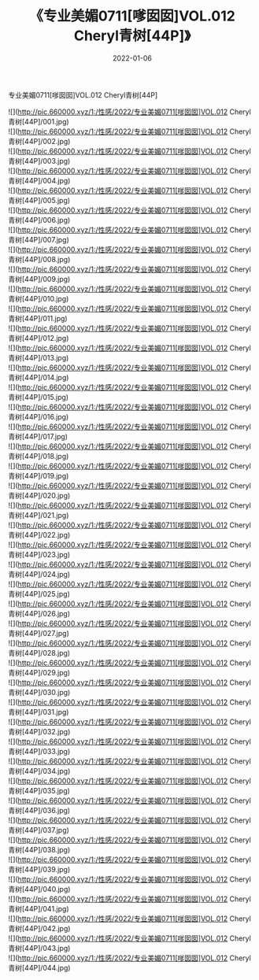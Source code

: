 ﻿---
layout: post
title:  《专业美媚0711[嗲囡囡]VOL.012 Cheryl青树[44P]》
date:   2022-01-06
img: http://pic.660000.xyz/1:/性感/2022/专业美媚0711[嗲囡囡]VOL.012 Cheryl青树[44P]/000.jpg
categories: [美女, 清纯, 唯美]
---

专业美媚0711[嗲囡囡]VOL.012 Cheryl青树[44P]

  ![](http://pic.660000.xyz/1:/性感/2022/专业美媚0711[嗲囡囡]VOL.012 Cheryl青树[44P]/001.jpg) <br> ![](http://pic.660000.xyz/1:/性感/2022/专业美媚0711[嗲囡囡]VOL.012 Cheryl青树[44P]/002.jpg) <br> ![](http://pic.660000.xyz/1:/性感/2022/专业美媚0711[嗲囡囡]VOL.012 Cheryl青树[44P]/003.jpg) <br> ![](http://pic.660000.xyz/1:/性感/2022/专业美媚0711[嗲囡囡]VOL.012 Cheryl青树[44P]/004.jpg) <br> ![](http://pic.660000.xyz/1:/性感/2022/专业美媚0711[嗲囡囡]VOL.012 Cheryl青树[44P]/005.jpg) <br> ![](http://pic.660000.xyz/1:/性感/2022/专业美媚0711[嗲囡囡]VOL.012 Cheryl青树[44P]/006.jpg) <br> ![](http://pic.660000.xyz/1:/性感/2022/专业美媚0711[嗲囡囡]VOL.012 Cheryl青树[44P]/007.jpg) <br> ![](http://pic.660000.xyz/1:/性感/2022/专业美媚0711[嗲囡囡]VOL.012 Cheryl青树[44P]/008.jpg) <br> ![](http://pic.660000.xyz/1:/性感/2022/专业美媚0711[嗲囡囡]VOL.012 Cheryl青树[44P]/009.jpg) <br> ![](http://pic.660000.xyz/1:/性感/2022/专业美媚0711[嗲囡囡]VOL.012 Cheryl青树[44P]/010.jpg) <br> ![](http://pic.660000.xyz/1:/性感/2022/专业美媚0711[嗲囡囡]VOL.012 Cheryl青树[44P]/011.jpg) <br> ![](http://pic.660000.xyz/1:/性感/2022/专业美媚0711[嗲囡囡]VOL.012 Cheryl青树[44P]/012.jpg) <br> ![](http://pic.660000.xyz/1:/性感/2022/专业美媚0711[嗲囡囡]VOL.012 Cheryl青树[44P]/013.jpg) <br> ![](http://pic.660000.xyz/1:/性感/2022/专业美媚0711[嗲囡囡]VOL.012 Cheryl青树[44P]/014.jpg) <br> ![](http://pic.660000.xyz/1:/性感/2022/专业美媚0711[嗲囡囡]VOL.012 Cheryl青树[44P]/015.jpg) <br> ![](http://pic.660000.xyz/1:/性感/2022/专业美媚0711[嗲囡囡]VOL.012 Cheryl青树[44P]/016.jpg) <br> ![](http://pic.660000.xyz/1:/性感/2022/专业美媚0711[嗲囡囡]VOL.012 Cheryl青树[44P]/017.jpg) <br> ![](http://pic.660000.xyz/1:/性感/2022/专业美媚0711[嗲囡囡]VOL.012 Cheryl青树[44P]/018.jpg) <br> ![](http://pic.660000.xyz/1:/性感/2022/专业美媚0711[嗲囡囡]VOL.012 Cheryl青树[44P]/019.jpg) <br> ![](http://pic.660000.xyz/1:/性感/2022/专业美媚0711[嗲囡囡]VOL.012 Cheryl青树[44P]/020.jpg) <br> ![](http://pic.660000.xyz/1:/性感/2022/专业美媚0711[嗲囡囡]VOL.012 Cheryl青树[44P]/021.jpg) <br> ![](http://pic.660000.xyz/1:/性感/2022/专业美媚0711[嗲囡囡]VOL.012 Cheryl青树[44P]/022.jpg) <br> ![](http://pic.660000.xyz/1:/性感/2022/专业美媚0711[嗲囡囡]VOL.012 Cheryl青树[44P]/023.jpg) <br> ![](http://pic.660000.xyz/1:/性感/2022/专业美媚0711[嗲囡囡]VOL.012 Cheryl青树[44P]/024.jpg) <br> ![](http://pic.660000.xyz/1:/性感/2022/专业美媚0711[嗲囡囡]VOL.012 Cheryl青树[44P]/025.jpg) <br> ![](http://pic.660000.xyz/1:/性感/2022/专业美媚0711[嗲囡囡]VOL.012 Cheryl青树[44P]/026.jpg) <br> ![](http://pic.660000.xyz/1:/性感/2022/专业美媚0711[嗲囡囡]VOL.012 Cheryl青树[44P]/027.jpg) <br> ![](http://pic.660000.xyz/1:/性感/2022/专业美媚0711[嗲囡囡]VOL.012 Cheryl青树[44P]/028.jpg) <br> ![](http://pic.660000.xyz/1:/性感/2022/专业美媚0711[嗲囡囡]VOL.012 Cheryl青树[44P]/029.jpg) <br> ![](http://pic.660000.xyz/1:/性感/2022/专业美媚0711[嗲囡囡]VOL.012 Cheryl青树[44P]/030.jpg) <br> ![](http://pic.660000.xyz/1:/性感/2022/专业美媚0711[嗲囡囡]VOL.012 Cheryl青树[44P]/031.jpg) <br> ![](http://pic.660000.xyz/1:/性感/2022/专业美媚0711[嗲囡囡]VOL.012 Cheryl青树[44P]/032.jpg) <br> ![](http://pic.660000.xyz/1:/性感/2022/专业美媚0711[嗲囡囡]VOL.012 Cheryl青树[44P]/033.jpg) <br> ![](http://pic.660000.xyz/1:/性感/2022/专业美媚0711[嗲囡囡]VOL.012 Cheryl青树[44P]/034.jpg) <br> ![](http://pic.660000.xyz/1:/性感/2022/专业美媚0711[嗲囡囡]VOL.012 Cheryl青树[44P]/035.jpg) <br> ![](http://pic.660000.xyz/1:/性感/2022/专业美媚0711[嗲囡囡]VOL.012 Cheryl青树[44P]/036.jpg) <br> ![](http://pic.660000.xyz/1:/性感/2022/专业美媚0711[嗲囡囡]VOL.012 Cheryl青树[44P]/037.jpg) <br> ![](http://pic.660000.xyz/1:/性感/2022/专业美媚0711[嗲囡囡]VOL.012 Cheryl青树[44P]/038.jpg) <br> ![](http://pic.660000.xyz/1:/性感/2022/专业美媚0711[嗲囡囡]VOL.012 Cheryl青树[44P]/039.jpg) <br> ![](http://pic.660000.xyz/1:/性感/2022/专业美媚0711[嗲囡囡]VOL.012 Cheryl青树[44P]/040.jpg) <br> ![](http://pic.660000.xyz/1:/性感/2022/专业美媚0711[嗲囡囡]VOL.012 Cheryl青树[44P]/041.jpg) <br> ![](http://pic.660000.xyz/1:/性感/2022/专业美媚0711[嗲囡囡]VOL.012 Cheryl青树[44P]/042.jpg) <br> ![](http://pic.660000.xyz/1:/性感/2022/专业美媚0711[嗲囡囡]VOL.012 Cheryl青树[44P]/043.jpg) <br> ![](http://pic.660000.xyz/1:/性感/2022/专业美媚0711[嗲囡囡]VOL.012 Cheryl青树[44P]/044.jpg) <br>